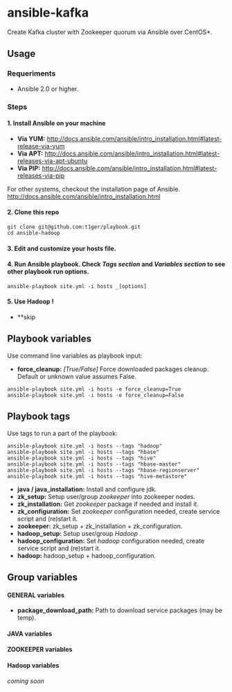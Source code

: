 # ansible-kafka 

Create Kafka cluster with Zookeeper quorum via Ansible over CentOS*.

## Usage

### Requeriments
-  Ansible 2.0 or higher.

### Steps
#### 1. Install Ansible on your machine

  * **Via YUM:** http://docs.ansible.com/ansible/intro_installation.html#latest-release-via-yum
  * **Via APT:** http://docs.ansible.com/ansible/intro_installation.html#latest-releases-via-apt-ubuntu
  * **Via PIP:** http://docs.ansible.com/ansible/intro_installation.html#latest-releases-via-pip

For other systems, checkout the installation page of Ansible.
http://docs.ansible.com/ansible/intro_installation.html

#### 2. Clone this repo

```
git clone git@github.com:t1ger/playbook.git
cd ansible-hadoop
```

#### 3. Edit and customize your hosts file.

#### 4. Run Ansible playbook. Check _Tags section_ and _Variables section_ to see other playbook run options.

```
ansible-playbook site.yml -i hosts _[options]
```

#### 5. Use Hadoop !

* **skip

## Playbook variables

Use command line variables as playbook input:

* **force_cleanup:** _[True/False]_ Force downloaded packages cleanup. Default or unknown value assumes False. 
```
ansible-playbook site.yml -i hosts -e force_cleanup=True 
ansible-playbook site.yml -i hosts -e force_cleanup=False 
```

## Playbook tags

Use tags to run a part of the playbook:

```
ansible-playbook site.yml -i hosts --tags "hadoop" 
ansible-playbook site.yml -i hosts --tags "hbase" 
ansible-playbook site.yml -i hosts --tags "hive" 
ansible-playbook site.yml -i hosts --tags "hbase-master"
ansible-playbook site.yml -i hosts --tags "hbase-regionserver"
ansible-playbook site.yml -i hosts --tags "hive-metastore"
```

* **java / java_installation:** Install and configure jdk.
* **zk_setup:** Setup user/group _zookeeper_ into zookeeper nodes.
* **zk_installation:** Get _zookeeper_ package if needed and install it.
* **zk_configuration:** Set _zookeeper_ configuration needed, create service script and (re)start it.
* **zookeeper:** zk_setup + zk_installation + zk_configuration.
* **hadoop_setup:** Setup user/group _Hadoop_ .
* **hadoop_configuration:** Set _hadoop_ configuration needed, create service script and (re)start it.
* **hadoop:** hadoop_setup  + hadoop_configuration.

## Group variables
#### GENERAL variables
* **package_download_path:** Path to download service packages (may be temp).

#### JAVA variables
#### ZOOKEEPER variables
#### Hadoop variables
_coming soon_


